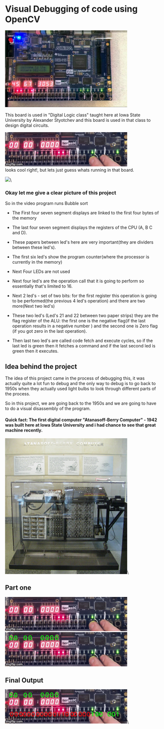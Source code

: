 # Visual Debugging of code using OpenCV

<img src="/images/board_digitalLogic_circuits.png" width="400" />

This board is used in "Digital Logic class" taught here at Iowa State University by Alexander Styotchev and this board is used in that class to design digital circuits.

<img src="/images/2wgbf9.gif" width="400" />\
looks cool right!, but lets just guess whats running in that board.

<img src="https://media.giphy.com/media/yugSj8GSC0wXm/giphy.gif" width="200" />\

### Okay let me give a clear picture of this project

So in the video program runs Bubble sort
* The First four seven segment displays are linked to the first four bytes of the memory
* The last four seven segment displays the registers of the CPU (A, B C and D).

* These papers between led's here are very important(they are dividers between these led's).

* The first six led's show the program counter(where the processor is currently in the memory)
* Next Four LEDs are not used
* Next four led's are the operation call that it is going to perform so essentially that's limited to 16.
* Next 2 led's - set of two bits: for the first register this operation is going to be performed(the previous 4 led's operation) and there are two more(Next two led's)
* These two led's (Led's 21 and 22 between two paper strips) they are the flag register of the ALU: the first one is the negative flag(if the last operation results in a negative number ) and the second one is Zero flag (if you got zero in the last operation).
* Then last two led's are called code fetch and execute cycles, so if the last led is green then it fetches a command and if the last second led is green then it executes.

## Idea behind the project

The idea of this project came in the process of debugging this, it was actually quite a lot fun to debug and the only way to debug is to go back to 1950s when they actually used light bulbs to look through different parts of the process.

 So in this project, we are going back to the 1950s and we are going to have to do a visual disassembly of the program.
 
#### Quick fact: The first digital computer "Atanasoff-Berry Computer" - 1942 was built here at Iowa State University and i had chance to see that great machine recently.

<img src="/images/Atanasoff-Berry_Computer_at_Durhum_Center.jpg" width="400" />\

## Part one
<p float="left">
  <img src="/images/2wqs2u.gif" width="400" />
  <img src="/images/2wqs08.gif" width="400" />
</p>

## Final Output

<img src="/images/2wl9n5.gif" width="400" />\
